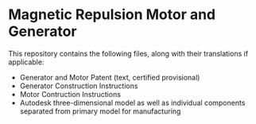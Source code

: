 # Magnetic Repulsion Motor and Generator

This repository contains the following files, along with their translations if applicable:
- Generator and Motor Patent (text, certified provisional)
- Generator Construction Instructions
- Motor Contruction Instructions
- Autodesk three-dimensional model as well as individual components separated from primary model for manufacturing
